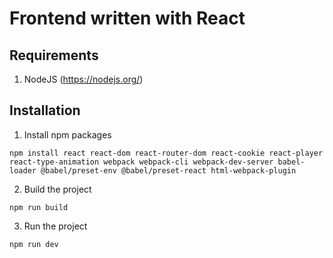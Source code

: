 # Frontend written with React

## Requirements

1. NodeJS (https://nodejs.org/)

## Installation

1. Install npm packages

```
npm install react react-dom react-router-dom react-cookie react-player react-type-animation webpack webpack-cli webpack-dev-server babel-loader @babel/preset-env @babel/preset-react html-webpack-plugin
```

2. Build the project

```
npm run build
```

3. Run the project

```
npm run dev
```
